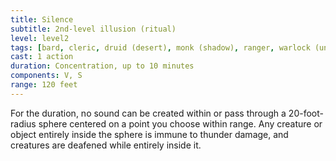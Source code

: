 ```yaml
---
title: Silence
subtitle: 2nd-level illusion (ritual)
level: level2
tags: [bard, cleric, druid (desert), monk (shadow), ranger, warlock (undying), level2, ritual, illusion]
cast: 1 action
duration: Concentration, up to 10 minutes
components: V, S
range: 120 feet
---
```

For the duration, no sound can be created within or pass through a 20-foot-radius sphere centered on a point you choose within range. Any creature or object entirely inside the sphere is immune to thunder damage, and creatures are deafened while entirely inside it.